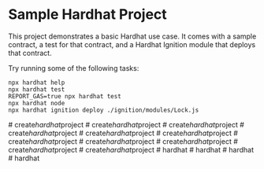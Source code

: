 # Sample Hardhat Project

This project demonstrates a basic Hardhat use case. It comes with a sample contract, a test for that contract, and a Hardhat Ignition module that deploys that contract.

Try running some of the following tasks:

```shell
npx hardhat help
npx hardhat test
REPORT_GAS=true npx hardhat test
npx hardhat node
npx hardhat ignition deploy ./ignition/modules/Lock.js
```
#   c r e a t e _ h a r d h a t _ p r o j e c t  
 #   c r e a t e _ h a r d h a t _ p r o j e c t  
 #   c r e a t e _ h a r d h a t _ p r o j e c t  
 #   c r e a t e _ h a r d h a t _ p r o j e c t  
 #   c r e a t e _ h a r d h a t _ p r o j e c t  
 #   c r e a t e _ h a r d h a t _ p r o j e c t  
 #   c r e a t e _ h a r d h a t _ p r o j e c t  
 #   c r e a t e _ h a r d h a t _ p r o j e c t  
 #   c r e a t e _ h a r d h a t _ p r o j e c t  
 #   c r e a t e _ h a r d h a t _ p r o j e c t  
 #   c r e a t e _ h a r d h a t _ p r o j e c t  
 #   h a r d h a t  
 #   h a r d h a t  
 #   h a r d h a t  
 #   h a r d h a t  
 